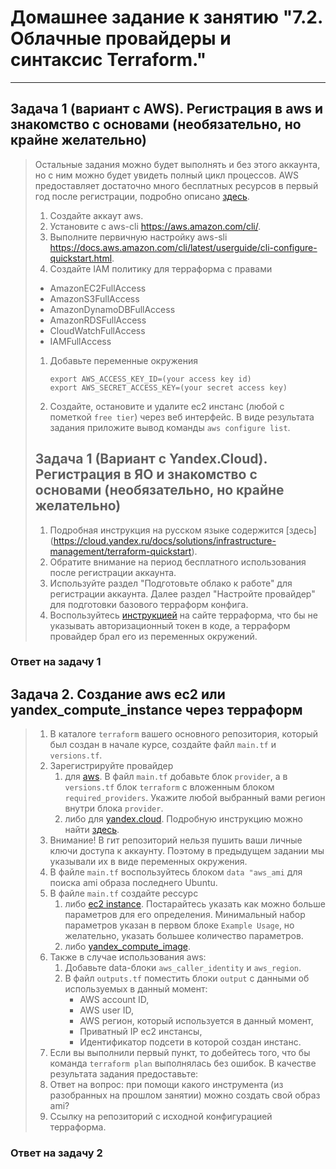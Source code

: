 # Домашнее задание к занятию "7.2. Облачные провайдеры и синтаксис Terraform."

---

## Задача 1 (вариант с AWS). Регистрация в aws и знакомство с основами (необязательно, но крайне желательно)

> Остальные задания можно будет выполнять и без этого аккаунта, но с ним можно будет увидеть полный цикл процессов.
> AWS предоставляет достаточно много бесплатных ресурсов в первый год после регистрации, подробно описано [здесь](https://aws.amazon.com/free/).
>
> 1. Создайте аккаут aws.
> 1. Установите c aws-cli <https://aws.amazon.com/cli/>.
> 1. Выполните первичную настройку aws-sli <https://docs.aws.amazon.com/cli/latest/userguide/cli-configure-quickstart.html>.
> 1. Создайте IAM политику для терраформа c правами
   >
   > * AmazonEC2FullAccess
   > * AmazonS3FullAccess
   > * AmazonDynamoDBFullAccess
   > * AmazonRDSFullAccess
   > * CloudWatchFullAccess
   > * IAMFullAccess
   >
> 1. Добавьте переменные окружения
>
>     ```
>     export AWS_ACCESS_KEY_ID=(your access key id)
>     export AWS_SECRET_ACCESS_KEY=(your secret access key)
>     ```
>
> 1. Создайте, остановите и удалите ec2 инстанс (любой с пометкой `free tier`) через веб интерфейс.
> В виде результата задания приложите вывод команды `aws configure list`.
>
> ## Задача 1 (Вариант с Yandex.Cloud). Регистрация в ЯО и знакомство с основами (необязательно, но крайне желательно)
>
> 1. Подробная инструкция на русском языке содержится [здесь]
> (<https://cloud.yandex.ru/docs/solutions/infrastructure-management/terraform-quickstart>).
> 2. Обратите внимание на период бесплатного использования после регистрации аккаунта.
> 3. Используйте раздел "Подготовьте облако к работе" для регистрации аккаунта. Далее раздел "Настройте провайдер" для подготовки
> базового терраформ конфига.
> 4. Воспользуйтесь [инструкцией](https://registry.terraform.io/providers/yandex-cloud/yandex/latest/docs) на сайте терраформа, что бы
> не указывать авторизационный токен в коде, а терраформ провайдер брал его из переменных окружений.

### Ответ на задачу 1

## Задача 2. Создание aws ec2 или yandex_compute_instance через терраформ
>
> 1. В каталоге `terraform` вашего основного репозитория, который был создан в начале курсе, создайте файл `main.tf` и `versions.tf`.
> 2. Зарегистрируйте провайдер
>    1. для [aws](https://registry.terraform.io/providers/hashicorp/aws/latest/docs). В файл `main.tf` добавьте
>    блок `provider`, а в `versions.tf` блок `terraform` с вложенным блоком `required_providers`. Укажите любой выбранный вами регион
>    внутри блока `provider`.
>    2. либо для [yandex.cloud](https://registry.terraform.io/providers/yandex-cloud/yandex/latest/docs). Подробную инструкцию можно найти
>    [здесь](https://cloud.yandex.ru/docs/solutions/infrastructure-management/terraform-quickstart).
> 3. Внимание! В гит репозиторий нельзя пушить ваши личные ключи доступа к аккаунту. Поэтому в предыдущем задании мы указывали
> их в виде переменных окружения.
> 4. В файле `main.tf` воспользуйтесь блоком `data "aws_ami` для поиска ami образа последнего Ubuntu.  
> 5. В файле `main.tf` создайте рессурс
>    1. либо [ec2 instance](https://registry.terraform.io/providers/hashicorp/aws/latest/docs/resources/instance).
>    Постарайтесь указать как можно больше параметров для его определения. Минимальный набор параметров указан в первом блоке
>    `Example Usage`, но желательно, указать большее количество параметров.
>    2. либо [yandex_compute_image](https://registry.terraform.io/providers/yandex-cloud/yandex/latest/docs/resources/compute_image).
> 6. Также в случае использования aws:
>    1. Добавьте data-блоки `aws_caller_identity` и `aws_region`.
>    2. В файл `outputs.tf` поместить блоки `output` с данными об используемых в данный момент:
>        * AWS account ID,
>        * AWS user ID,
>        * AWS регион, который используется в данный момент,
>        * Приватный IP ec2 инстансы,
>        * Идентификатор подсети в которой создан инстанс.  
> 7. Если вы выполнили первый пункт, то добейтесь того, что бы команда `terraform plan` выполнялась без ошибок.
> В качестве результата задания предоставьте:
> 1. Ответ на вопрос: при помощи какого инструмента (из разобранных на прошлом занятии) можно создать свой образ ami?
> 1. Ссылку на репозиторий с исходной конфигурацией терраформа.  

### Ответ на задачу 2
